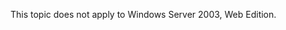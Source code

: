<Token xmlns:xlink="http://www.w3.org/1999/xlink">This topic does not apply to Windows Server 2003, Web Edition.</Token>